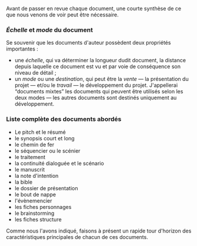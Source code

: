 <!-- Page: Petite synthèse préliminaire -->


Avant de passer en revue chaque document, une courte synthèse de ce que nous venons de voir peut être nécessaire.

### *Échelle* et *mode* du document

Se souvenir que les documents d'auteur possèdent deux propriétés importantes :

* une *échelle*, qui va déterminer la longueur dudit document, la distance depuis laquelle ce document est vu et par voie de conséquence son niveau de détail ;
* un *mode* ou une *destination*, qui peut être la *vente* — la présentation du projet — et/ou le *travail* — le développement du projet. J'appellerai “documents mixtes” les documents qui peuvent être utilisés selon les deux modes — les autres documents sont destinés uniquement au développement.

### Liste complète des documents abordés

* Le pitch et le résumé
* le synopsis court et long
* le chemin de fer
* le séquencier ou le scénier
* le traitement
* la continuité dialoguée et le scénario
* le manuscrit
* la note d'intention
* la bible
* le dossier de présentation
* le bout de nappe
* l'évènemencier
* les fiches personnages
* le brainstorming
* les fiches structure

Comme nous l'avons indiqué, faisons à présent un rapide tour d'horizon des caractéristiques principales de chacun de ces documents.
